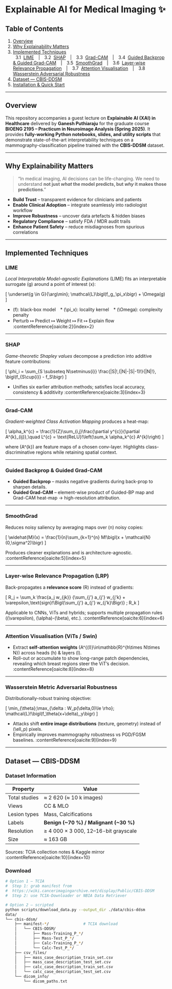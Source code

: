 # Explainable AI for Medical Imaging ✨  

## Table of Contents
1. [Overview](#overview)
2. [Why Explainability Matters](#why-explainability-matters)
3. [Implemented Techniques](#implemented-techniques)  
   &nbsp;&nbsp;3.1&nbsp; [LIME](#lime) | 3.2&nbsp; [SHAP](#shap) | 3.3&nbsp; [Grad-CAM](#grad-cam) | 3.4&nbsp; [Guided Backprop & Guided Grad-CAM](#guided-grad-cam) | 3.5&nbsp; [SmoothGrad](#smoothgrad) | 3.6&nbsp; [Layer-wise Relevance Propagation](#lrp) | 3.7&nbsp; [Attention Visualisation](#attention) | 3.8&nbsp; [Wasserstein Adversarial Robustness](#wass)  
4. [Dataset — CBIS-DDSM](#dataset-cbis-ddsm)  
6. [Installation & Quick Start](#installation--quick-start)

---

## Overview
This repository accompanies a guest lecture on **Explainable AI (XAI) in Healthcare** delivered by **Ganesh Puthiaraju** for the graduate course **BIOENG 2195 – Practicum in Neuroimage Analysis (Spring 2025)**. It provides **fully-working Python notebooks, slides, and utility scripts** that demonstrate state-of-the-art interpretability techniques on a mammography-classification pipeline trained with the **CBIS-DDSM** dataset.

---

## Why Explainability Matters
> “In medical imaging, AI decisions can be life-changing. We need to understand **not just _what_ the model predicts, but _why_ it makes those predictions**.” 

* **Build Trust** – transparent evidence for clinicians and patients  
* **Enable Clinical Adoption** – integrate seamlessly into radiologist workflow  
* **Improve Robustness** – uncover data artefacts & hidden biases  
* **Regulatory Compliance** – satisfy FDA / MDR audit trails  
* **Enhance Patient Safety** – reduce misdiagnoses from spurious correlations

---

## Implemented Techniques

### LIME  <a id="lime"></a>
_Local Interpretable Model-agnostic Explanations_ (LIME) fits an interpretable surrogate \(g\) around a point of interest \(x\):

\[
\underset{g \in G}{\arg\min}\; \mathcal{L}\bigl(f,\,g,\,\pi_x\bigr) + \Omega(g)
\]

* \(f\): black-box model * \(\pi_x\): locality kernel * \(\Omega\): complexity penalty  
* Perturb ↦ Predict ↦ Weight ↦ Fit ↦ Explain ﬂow :contentReference[oaicite:2]{index=2}

---

### SHAP  <a id="shap"></a>
_Game-theoretic Shapley values_ decompose a prediction into additive feature contributions:

\[
\phi_i = \sum_{S \subseteq N\setminus\{i\}} \frac{|S|!\,(|N|-|S|-1)!}{|N|!}\,
\bigl(f_{S\cup\{i\}} - f_S\bigr)
\]

* Unifies six earlier attribution methods; satisfies local accuracy, consistency & additivity :contentReference[oaicite:3]{index=3}  

---

### Grad-CAM  <a id="grad-cam"></a>
_Gradient-weighted Class Activation Mapping_ produces a heat-map:

\[
\alpha_k^{c} = \frac{1}{Z}\sum_{i,j}\frac{\partial y^{c}}{\partial A^{k}_{ij}},\quad
L^{c} = \text{ReLU}\!\left(\sum_k \alpha_k^{c} A^{k}\right)
\]

where \(A^{k}\) are feature maps of a chosen conv-layer. Highlights class-discriminative regions while retaining spatial context.   

---

### Guided Backprop & Guided Grad-CAM  <a id="guided-grad-cam"></a>
* **Guided Backprop** – masks negative gradients during back-prop to sharpen details.  
* **Guided Grad-CAM** – element-wise product of Guided-BP map and Grad-CAM heat-map → high-resolution attribution.

---

### SmoothGrad  <a id="smoothgrad"></a>
Reduces noisy saliency by averaging maps over \(n\) noisy copies:

\[
\widehat{M}(x) = \frac{1}{n}\sum_{k=1}^{n} M\!\bigl(x + \mathcal{N}(0,\sigma^2)\bigr)
\]

Produces cleaner explanations and is architecture-agnostic. :contentReference[oaicite:5]{index=5}  

---

### Layer-wise Relevance Propagation (LRP)  <a id="lrp"></a>
Back-propagates a **relevance score** \(R\) instead of gradients:

\[
R_j = \sum_k \frac{a_j w_{jk}}
         {\sum_{j'} a_{j'} w_{j'k} + \varepsilon\,\text{sign}\!\Bigl(\sum_{j'} a_{j'} w_{j'k}\Bigr)}
         \; R_k
\]

Applicable to CNNs, ViTs and hybrids; supports multiple propagation rules (\(\varepsilon\), \(\alpha\)-\(\beta\), etc.). :contentReference[oaicite:6]{index=6}  

---

### Attention Visualisation (ViTs / Swin)  <a id="attention"></a>
* Extract **self-attention weights** \(A^{(l)}\in\mathbb{R}^{h\times N\times N}\) across heads \(h\) & layers \(l\).  
* Roll-out or accumulate to show long-range patch dependencies, revealing which breast regions steer the ViT’s decision. :contentReference[oaicite:8]{index=8}  

---

### Wasserstein Metric Adversarial Robustness  <a id="wass"></a>
Distributionally-robust training objective:

\[
\min_{\theta}\;\max_{\delta : W_p(\delta,0)\le \rho}\;
\mathcal{L}\!\bigl(f_\theta(x+\delta),\,y\bigr)
\]

* Attacks shift **entire image distributions** (texture, geometry) instead of \(\ell_p\) pixels.  
* Empirically improves mammography robustness vs PGD/FGSM baselines. :contentReference[oaicite:9]{index=9}  

---

## Dataset — CBIS-DDSM  <a id="dataset-cbis-ddsm"></a>

### Dataset Information
| Property | Value |
|----------|-------|
| Total studies | ≈ 2 620 (≈ 10 k images) |
| Views | CC & MLO |
| Lesion types | Mass, Calcifications |
| Labels | **Benign (~70 %) / Malignant (~30 %)** |
| Resolution | ≥ 4 000 × 3 000, 12–16-bit grayscale |
| Size | ≈ 163 GB |

Sources: TCIA collection notes & Kaggle mirror :contentReference[oaicite:10]{index=10}  

### Download
```bash
# Option 1 — TCIA
#  Step 1: grab manifest from
#  https://wiki.cancerimagingarchive.net/display/Public/CBIS-DDSM
#  Step 2: use TCIA-Downloader or NBIA Data Retriever

# Option 2 — scripted
python scripts/download_data.py --output_dir ./data/cbis-ddsm
data/
└── cbis-ddsm/
    ├── manifest-*/               # TCIA download
    │   └── CBIS-DDSM/
    │       ├── Mass-Training_P_*/
    │       ├── Mass-Test_P_*/
    │       ├── Calc-Training_P_*/
    │       └── Calc-Test_P_*/
    ├── csv_files/
    │   ├── mass_case_description_train_set.csv
    │   ├── mass_case_description_test_set.csv
    │   ├── calc_case_description_train_set.csv
    │   └── calc_case_description_test_set.csv
    └── dicom_info/
        └── dicom_paths.txt
